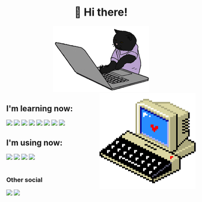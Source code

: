<div id="header", align="center">
    <h1>👋 Hi there!</h1>
    <img src="./coding.gif" width="256"/>
</div>


<img src="./computer.webp" align="right">

<div id="learn">
    <h2>I'm learning now:</h2>
    <img src="https://img.shields.io/badge/assembly%20script-%23000000.svg?style=for-the-badge&logo=assemblyscript&logoColor=white">
    <img src="https://img.shields.io/badge/c-%2300599C.svg?style=for-the-badge&logo=c&logoColor=white"/>
    <img src="https://img.shields.io/badge/c++-%2300599C.svg?style=for-the-badge&logo=c%2B%2B&logoColor=white"/>
    <img src="https://img.shields.io/badge/python-3670A0?style=for-the-badge&logo=python&logoColor=ffdd54"/>
    <img src="https://img.shields.io/badge/numpy-%23013243.svg?style=for-the-badge&logo=numpy&logoColor=white"/>
    <img src="https://img.shields.io/badge/pandas-%23150458.svg?style=for-the-badge&logo=pandas&logoColor=white"/>
    <img src="https://img.shields.io/badge/Matplotlib-%23ffffff.svg?style=for-the-badge&logo=Matplotlib&logoColor=black"/>
    <img src="https://img.shields.io/badge/postgres-%23316192.svg?style=for-the-badge&logo=postgresql&logoColor=white">
</div>

<div id="use">
    <h2>I'm using now:</h2> 
    <img src="https://img.shields.io/badge/Arch%20Linux-1793D1?logo=arch-linux&logoColor=fff&style=for-the-badge"/>
    <img src="https://img.shields.io/badge/NeoVim-%2357A143.svg?&style=for-the-badge&logo=neovim&logoColor=white"/>
    <img src="https://img.shields.io/badge/Emacs-%237F5AB6.svg?&style=for-the-badge&logo=gnu-emacs&logoColor=white"/>
    <img src="https://img.shields.io/badge/Krita-203759?style=for-the-badge&logo=krita&logoColor=EEF37B">
</div>

<br>
<div id="social">
    <h3>Other social</h3>
    <a href="https://leetcode.com/codemorph/"><img src="https://img.shields.io/badge/LeetCode-000000?style=for-the-badge&logo=LeetCode&logoColor=#d16c06"/></a>
    <a href="https://codeforces.com/profile/codemorph"><img src="https://img.shields.io/badge/Codeforces-445f9d?style=for-the-badge&logo=Codeforces&logoColor=white"/></a>
</div>
